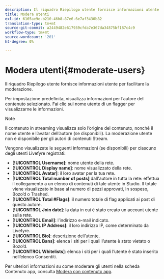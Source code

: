 ```yaml
---
description: Il riquadro Riepilogo utente fornisce informazioni utente per facilitare la moderazione.
title: Modera utenti
exl-id: 6165ae9e-b210-46b8-87e6-6e7af3430b82
translation-type: tm+mt
source-git-commit: a2449482e617939cfda7e367da34875bf187c4c9
workflow-type: tm+mt
source-wordcount: '201'
ht-degree: 0%

---
```


# Modera utenti{#moderate-users}

Il riquadro Riepilogo utente fornisce informazioni utente per facilitare la moderazione.

Per impostazione predefinita, visualizza informazioni per l’autore del contenuto selezionato. Fai clic sul nome utente di un flagger per visualizzarne le informazioni.

>[!NOTE]
>
>Il contenuto in streaming visualizza solo l’origine del contenuto, nonché il nome utente e l’avatar dell’autore (se disponibili). La moderazione utente non è disponibile per gli autori di contenuti Stream.

Vengono visualizzate le seguenti informazioni (se disponibili) per ciascuno degli utenti Livefyre registrati:

* **[!UICONTROL Username]**: nome utente della rete.
* **[!UICONTROL Display name]**: nome visualizzato della rete.
* **[!UICONTROL Avatar]**: il loro avatar per la tua rete.
* **[!UICONTROL Total number of posts]** dall&#39;autore in tutta la rete: effettua il collegamento a un elenco di contenuti di tale utente in Studio. Il totale viene visualizzato in base al numero di pezzi approvati, In sospeso, Bozo’d o Trashed.
* **[!UICONTROL Total #Flags]**: il numero totale di flag applicati ai post di questo autore.
* **[!UICONTROL Join date]**: la data in cui è stato creato un account utente sulla rete.
* **[!UICONTROL Email]**: l’indirizzo e-mail indicato.
* **[!UICONTROL IP Address]**: il loro indirizzo IP, come determinato da Livefyre.
* **[!UICONTROL Bio]**: descrizione dell’utente.
* **[!UICONTROL Bans]**: elenca i siti per i quali l’utente è stato vietato o Bozo’d.
* **[!UICONTROL Whitelists]**: elenca i siti per i quali l’utente è stato inserito nell’elenco Consentiti.

Per ulteriori informazioni su come moderare gli utenti nella scheda Contenuto app, consulta [Modera con contenuto app](/help/using/c-features-livefyre/c-about-moderation/c-moderate-content-using-app-content.md#c_moderate_content_using_app_content).
